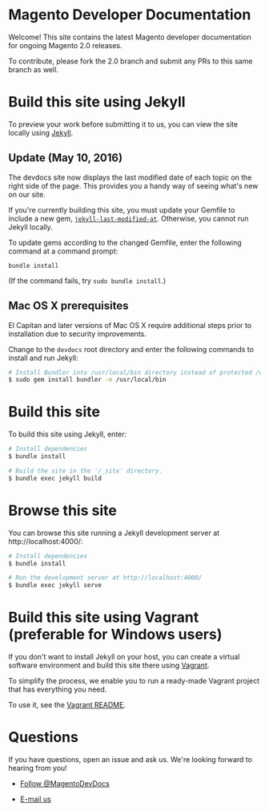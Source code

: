 # Magento Developer Documentation

Welcome! This site contains the latest Magento developer documentation for ongoing Magento 2.0 releases.

To contribute, please fork the 2.0 branch and submit any PRs to this same branch as well.

# Build this site using Jekyll

To preview your work before submitting it to us, you can view the site locally using [Jekyll][jekyll].

## Update (May 10, 2016)

The devdocs site now displays the last modified date of each topic on the right side of the page. This provides you a handy way of seeing what's new on our site.

If you're currently building this site, you must update your Gemfile to include a new gem, [`jekyll-last-modified-at`][jekyll-last-modified-at]. Otherwise, you cannot run Jekyll locally.

To update gems according to the changed Gemfile, enter the following command at a command prompt:

	bundle install

(If the command fails, try `sudo bundle install`.) 

## Mac OS X prerequisites

El Capitan and later versions of Mac OS X require additional steps prior to installation due to security improvements.

Change to the `devdocs` root directory and enter the following commands to install and run Jekyll:

```bash
# Install Bundler into /usr/local/bin directory instead of protected /usr/bin
$ sudo gem install bundler -n /usr/local/bin
```

# Build this site

To build this site using Jekyll, enter:

```bash
# Install dependencies
$ bundle install

# Build the site in the '/_site' directory.
$ bundle exec jekyll build
```

# Browse this site

You can browse this site running a Jekyll development server at http://localhost:4000/:

```bash
# Install dependencies
$ bundle install

# Run the development server at http://localhost:4000/
$ bundle exec jekyll serve
```

# Build this site using Vagrant (preferable for Windows users)

If you don't want to install Jekyll on your host, you can create a virtual software environment and build this site there using [Vagrant][]. 

To simplify the process, we enable you to run a ready-made Vagrant project that has everything you need.

To use it, see the [Vagrant README](vagrant/README.md).

# Questions

If you have questions, open an issue and ask us. We're looking forward to hearing from you!

*	[Follow @MagentoDevDocs][twitter]

*	[E-mail us][e-mail]


<!-- LINK DEFINITIONS -->

[e-mail]: mailto:DL-Magento-Doc-Feedback@magento.com
[jekyll]: https://jekyllrb.com
[jekyll-last-modified-at]: https://rubygems.org/gems/jekyll-last-modified-at
[twitter]: https://twitter.com/MagentoDevDocs
[Vagrant]: https://www.vagrantup.com/


